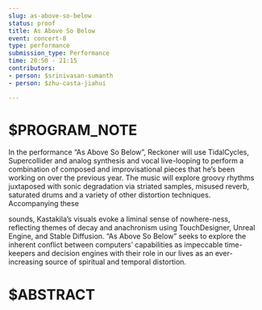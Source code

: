 ```yaml
---
slug: as-above-so-below
status: proof
title: As Above So Below
event: concert-8
type: performance
submission_type: Performance
time: 20:50 - 21:15
contributors:
- person: $srinivasan-sumanth
- person: $zhu-casta-jiahui

---
```


# $PROGRAM_NOTE

In the performance “As Above So Below”, Reckoner will use TidalCycles, Supercollider and
analog synthesis and vocal live-looping to perform a combination of composed and
improvisational pieces that he’s been working on over the previous year. The music will
explore groovy rhythms juxtaposed with sonic degradation via striated samples, misused
reverb, saturated drums and a variety of other distortion techniques. Accompanying these

sounds, Kastakila’s visuals evoke a liminal sense of nowhere-ness, reflecting themes of
decay and anachronism using TouchDesigner, Unreal Engine, and Stable Diffusion.
“As Above So Below” seeks to explore the inherent conflict between computers’ capabilities
as impeccable time-keepers and decision engines with their role in our lives as an
ever-increasing source of spiritual and temporal distortion.

# $ABSTRACT



